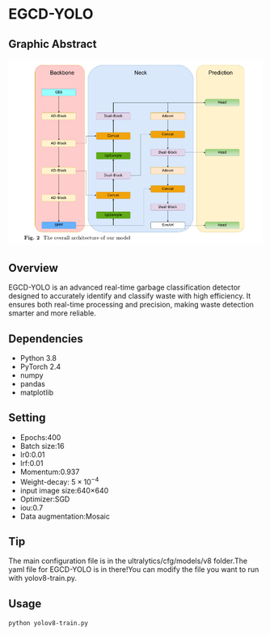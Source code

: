 # EGCD-YOLO

## Graphic Abstract
![image](EGCD-YOLO.png)

## Overview
EGCD-YOLO is an advanced real-time garbage classification detector designed to accurately identify and classify waste with high efficiency. It ensures both real-time processing and precision, making waste detection smarter and more reliable.

## Dependencies
- Python 3.8
- PyTorch 2.4
- numpy
- pandas
- matplotlib

## Setting
- Epochs:400
- Batch size:16
- lr0:0.01
- lrf:0.01
- Momentum:0.937
- Weight-decay: $5 \times 10^{-4}$
- input image size:640×640
- Optimizer:SGD
- iou:0.7
- Data augmentation:Mosaic

## Tip
The main configuration file is in the ultralytics/cfg/models/v8 folder.The yaml file for EGCD-YOLO is in there!You can modify the file you want to run with yolov8-train.py.


## Usage
```bash
python yolov8-train.py
```


